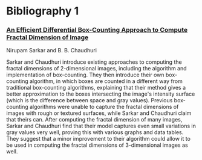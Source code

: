# Bibliography 1

### [An Efficient Differential Box-Counting Approach to Compute Fractal Dimension of Image](http://ieeexplore.ieee.org/stamp/stamp.jsp?tp=&arnumber=259692)
Nirupam Sarkar and B. B. Chaudhuri

Sarkar and Chaudhuri introduce existing approaches to computing the fractal dimensions of 2-dimensional images, including the algorithm and implementation of box-counting. They then introduce their own box-counting algorithm, in which boxes are counted in a different way from traditional box-counting algorithms, explaining that their method gives a better approximation to the boxes intersecting the image's intensity surface (which is the difference between space and gray values). Previous box-counting algorithms were unable to capture the fractal dimensions of images with rough or textured surfaces, while Sarkar and Chaudhuri claim that theirs can. After computing the fractal dimension of many images, Sarkar and Chaudhuri find that their model captures even small variations in gray values very well, proving this with various graphs and data tables. They suggest that a minor improvement to their algorithm could allow it to be used in computing the fractal dimensions of 3-dimensional images as well.
